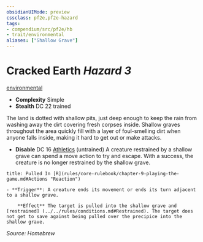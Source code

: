 ```yaml
---
obsidianUIMode: preview
cssclass: pf2e,pf2e-hazard
tags:
- compendium/src/pf2e/hb
- trait/environmental
aliases: ["Shallow Grave"]
---
```

# Cracked Earth *Hazard 3*  
[environmental](../../../rules/traits/environmental.md)  

- **Complexity** Simple
- **Stealth** DC 22 trained  

The land is dotted with shallow pits, just deep enough to keep the rain from washing away the dirt covering fresh corpses inside. Shallow graves throughout the area quickly fill with a layer of foul-smelling dirt when anyone falls inside, making it hard to get out or make attacks.

- **Disable** DC 16 [Athletics](../../skills.md#Athletics) (untrained) A creature restrained by a shallow grave can spend a move action to try and escape. With a success, the creature is no longer restrained by the shallow grave.
     
```ad-embed-ability
title: Pulled In [R](rules/core-rulebook/chapter-9-playing-the-game.md#Actions "Reaction")

- **Trigger**: A creature ends its movement or ends its turn adjacent to a shallow grave.

	**Effect** The target is pulled into the shallow grave and [restrained] (../../rules/conditions.md#Restrained). The target does not get to save against being pulled over the precipice into the shallow grave.
```

*Source: Homebrew*
